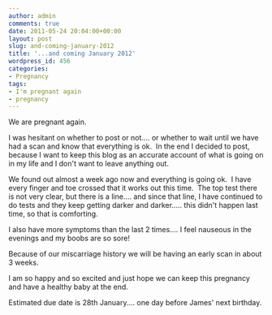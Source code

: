 ```yaml
---
author: admin
comments: true
date: 2011-05-24 20:04:00+00:00
layout: post
slug: and-coming-january-2012
title: '...and coming January 2012'
wordpress_id: 456
categories:
- Pregnancy
tags:
- I'm pregnant again
- pregnancy
---
```


We are pregnant again.

I was hesitant on whether to post or not.... or whether to wait until we have had a scan and know that everything is ok.  In the end I decided to post, because I want to keep this blog as an accurate account of what is going on in my life and I don't want to leave anything out.

We found out almost a week ago now and everything is going ok.  I have every finger and toe crossed that it works out this time.  The top test there is not very clear, but there is a line.... and since that line, I have continued to do tests and they keep getting darker and darker..... this didn't happen last time, so that is comforting.

I also have more symptoms than the last 2 times.... I feel nauseous in the evenings and my boobs are so sore!

Because of our miscarriage history we will be having an early scan in about 3 weeks.

I am so happy and so excited and just hope we can keep this pregnancy and have a healthy baby at the end.

Estimated due date is 28th January.... one day before James' next birthday.
